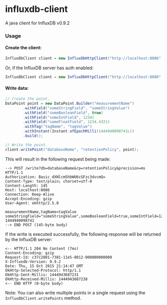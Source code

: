 # influxdb-client
A java client for InfluxDB v0.9.2

### Usage
#### Create the client:
```java
InfluxDbClient client = new InfluxDbHttpClient("http://localhost:8086");
```
Or, if the InfluxDB server has auth enabled:
```java
InfluxDbClient client = new InfluxDbHttpClient("http://localhost:8086", "username", "password");
```

#### Write data:
```java
// Create the point.
DataPoint point = new DataPoint.Builder("measurementName")
        .withField("someStringField", "someStringValue")
        .withField("someBooleanField", true)
        .withField("someIntField", 1234)
        .withField("someFloatField", 1234.4321)
        .withTag("tagName", "tagValue")
        .withInstant(Instant.ofEpochMilli(1444940098741L))
        .build();

// Write the point.
client.writePoint("databaseName", "retentionPolicy", point);
```
This will result in the following request being made:
```
--> POST /write?db=databaseName&rp=retentionPolicy&precision=ms HTTP/1.1
Authorization: Basic dXNlcm5hbWU6cGFzc3dvcmQ=
Content-Type: text/plain; charset=utf-8
Content-Length: 145
Host: localhost:8086
Connection: Keep-Alive
Accept-Encoding: gzip
User-Agent: okhttp/2.5.0

measurementName,tagName=tagValue someStringField="someStringValue",someBooleanField=true,someIntField=1234,someFloatField=1234.4321 1444940098741
--> END POST (145-byte body)
```
If the write is executed successfully, the following response will be returned by the InfluxDB server:
```
<-- HTTP/1.1 204 No Content (7ms)
Content-Encoding: gzip
Request-Id: c37c2801-7381-11e5-8012-000000000000
X-Influxdb-Version: 0.9.2
Date: Thu, 15 Oct 2015 21:14:47 GMT
OkHttp-Selected-Protocol: http/1.1
OkHttp-Sent-Millis: 1444943687231
OkHttp-Received-Millis: 1444943687238
<-- END HTTP (0-byte body)
```
Note: You can also write multiple points in a single request using the `InfluxDbClient.writePoints` method.